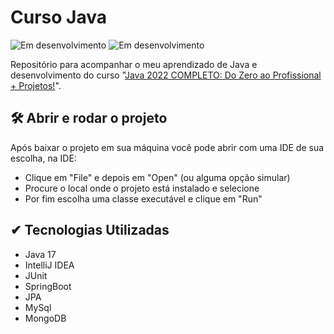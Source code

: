 # Curso Java
<img src = "http://img.shields.io/static/v1?label=STATUS&message=EM%20DESENVOLVIMENTO&color=GREEN&style=flat&logo" alt = "Em desenvolvimento" />
<img src = "http://img.shields.io/static/v1?label=JDK&message=17.0.5&color=blue&style=flat&logo" alt = "Em desenvolvimento" alt = "JDK 17.0.5"/>

Repositório para acompanhar o meu aprendizado de Java e desenvolvimento do curso "[Java 2022 COMPLETO: Do Zero ao Profissional + Projetos!](https://www.udemy.com/course/fundamentos-de-programacao-com-java/)".

## 🛠️ Abrir e rodar o projeto
Após baixar o projeto em sua máquina você pode abrir com uma IDE de sua escolha, na IDE:

- Clique em "File" e depois em "Open" (ou alguma opção simular)
- Procure o local onde o projeto está instalado e selecione
- Por fim escolha uma classe executável e clique em "Run"

## ✔ Tecnologias Utilizadas

- Java 17
- IntelliJ IDEA
- JUnit
- SpringBoot
- JPA
- MySql
- MongoDB
